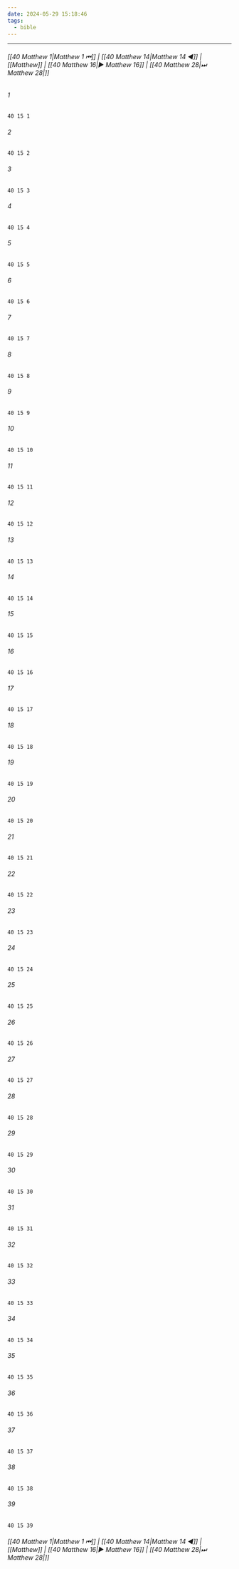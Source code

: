 ```yaml
---
date: 2024-05-29 15:18:46
tags:
  - bible
---
```

___

###### [[40 Matthew 1|Matthew 1 ⏮]] | [[40 Matthew 14|Matthew 14 ◀]] | [[Matthew]] | [[40 Matthew 16|▶ Matthew 16]] | [[40 Matthew 28|⏭ Matthew 28|]]

###### 1
``` verse
40 15 1 
```
###### 2
``` verse
40 15 2 
```
###### 3
``` verse
40 15 3 
```
###### 4
``` verse
40 15 4 
```
###### 5
``` verse
40 15 5 
```
###### 6
``` verse
40 15 6 
```
###### 7
``` verse
40 15 7 
```
###### 8
``` verse
40 15 8 
```
###### 9
``` verse
40 15 9 
```
###### 10
``` verse
40 15 10 
```
###### 11
``` verse
40 15 11 
```
###### 12
``` verse
40 15 12 
```
###### 13
``` verse
40 15 13 
```
###### 14
``` verse
40 15 14 
```
###### 15
``` verse
40 15 15 
```
###### 16
``` verse
40 15 16 
```
###### 17
``` verse
40 15 17 
```
###### 18
``` verse
40 15 18 
```
###### 19
``` verse
40 15 19 
```
###### 20
``` verse
40 15 20 
```
###### 21
``` verse
40 15 21 
```
###### 22
``` verse
40 15 22 
```
###### 23
``` verse
40 15 23 
```
###### 24
``` verse
40 15 24 
```
###### 25
``` verse
40 15 25 
```
###### 26
``` verse
40 15 26 
```
###### 27
``` verse
40 15 27 
```
###### 28
``` verse
40 15 28 
```
###### 29
``` verse
40 15 29 
```
###### 30
``` verse
40 15 30 
```
###### 31
``` verse
40 15 31 
```
###### 32
``` verse
40 15 32 
```
###### 33
``` verse
40 15 33 
```
###### 34
``` verse
40 15 34 
```
###### 35
``` verse
40 15 35 
```
###### 36
``` verse
40 15 36 
```
###### 37
``` verse
40 15 37 
```
###### 38
``` verse
40 15 38 
```
###### 39
``` verse
40 15 39 
```

###### [[40 Matthew 1|Matthew 1 ⏮]] | [[40 Matthew 14|Matthew 14 ◀]] | [[Matthew]] | [[40 Matthew 16|▶ Matthew 16]] | [[40 Matthew 28|⏭ Matthew 28|]]


